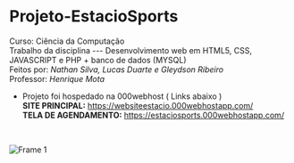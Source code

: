 # Projeto-EstacioSports
Curso: Ciência da Computação <br>
Trabalho da disciplina --- Desenvolvimento web em HTML5, CSS, JAVASCRIPT e PHP   + banco de dados (MYSQL) <br>
Feitos por:  <i>Nathan Silva, Lucas Duarte e Gleydson Ribeiro</i> <br>
Professor: <i>Henrique Mota</i> 

 - Projeto foi hospedado na 000webhost ( Links abaixo )  <br>
<b>SITE PRINCIPAL:</b> https://websiteestacio.000webhostapp.com/  <br>
<b>TELA DE AGENDAMENTO:</b>  https://estaciosports.000webhostapp.com/ <br>
<br>

![Frame 1](https://github.com/Dev-nathansilva/Projeto-EstacioSports/assets/124079997/0fe34775-64e9-44e9-9bd1-671c355d2960)
